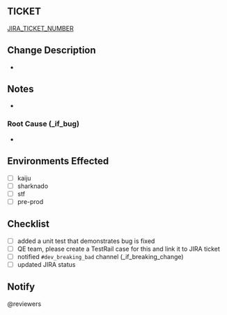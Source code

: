 ## TICKET
[JIRA_TICKET_NUMBER](https://jira.rms.com/browse/JIRA_Ticket_Number)

## Change Description
*

## Notes
*

### Root Cause (_if_bug)
* 

## Environments Effected

- [ ] kaiju
- [ ] sharknado
- [ ] stf
- [ ] pre-prod

## Checklist

- [ ] added a unit test that demonstrates bug is fixed
- [ ] QE team, please create a TestRail case for this and link it to JIRA ticket
- [ ] notified `#dev_breaking_bad` channel (_if_breaking_change)
- [ ] updated JIRA status

## Notify

  @reviewers
  